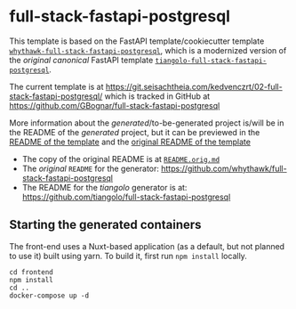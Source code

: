 # full-stack-fastapi-postgresql

This template is based on the FastAPI template/cookiecutter template 
[`whythawk-full-stack-fastapi-postgresql`](https://github.com/whythawk/full-stack-fastapi-postgresql),
which is a modernized version of the *original canonical* FastAPI template
[`tiangolo-full-stack-fastapi-postgresql`](https://github.com/tiangolo/full-stack-fastapi-postgresql).

The current template is at https://git.seisachtheia.com/kedvenczrt/02-full-stack-fastapi-postgresql/
which is tracked in GitHub at https://github.com/GBognar/full-stack-fastapi-postgresql

More information about the *generated*/to-be-generated project is/will be in the
README of the *generated* project, but it can be previewed in the 
[README of the template](./%7B%7Bcookiecutter.project_slug%7D%7D/README.md) and the
[original README of the template](./%7B%7Bcookiecutter.project_slug%7D%7D/README.orig.md)

*   The copy of the original README is at [`README.orig.md`](./README.orig.md)
*   The *original* `README` for the generator: https://github.com/whythawk/full-stack-fastapi-postgresql
*   The README for the *tiangolo* generator is at: https://github.com/tiangolo/full-stack-fastapi-postgresql

## Starting the generated containers

The front-end uses a Nuxt-based application (as a default, but not
planned to use it) built using yarn. To build it, first run 
`npm install` locally.

```shell
cd frontend
npm install
cd ..
docker-compose up -d
```